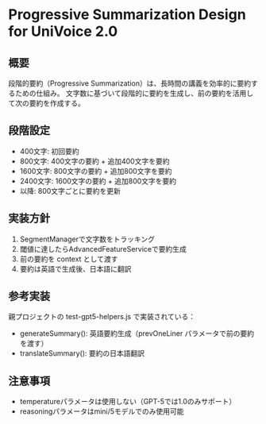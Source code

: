 # Progressive Summarization Design for UniVoice 2.0

## 概要
段階的要約（Progressive Summarization）は、長時間の講義を効率的に要約するための仕組み。
文字数に基づいて段階的に要約を生成し、前の要約を活用して次の要約を作成する。

## 段階設定
- 400文字: 初回要約
- 800文字: 400文字の要約 + 追加400文字を要約
- 1600文字: 800文字の要約 + 追加800文字を要約
- 2400文字: 1600文字の要約 + 追加800文字を要約
- 以降: 800文字ごとに要約を更新

## 実装方針
1. SegmentManagerで文字数をトラッキング
2. 閾値に達したらAdvancedFeatureServiceで要約生成
3. 前の要約を context として渡す
4. 要約は英語で生成後、日本語に翻訳

## 参考実装
親プロジェクトの test-gpt5-helpers.js で実装されている：
- generateSummary(): 英語要約生成（prevOneLiner パラメータで前の要約を渡す）
- translateSummary(): 要約の日本語翻訳

## 注意事項
- temperatureパラメータは使用しない（GPT-5では1.0のみサポート）
- reasoningパラメータはmini/5モデルでのみ使用可能